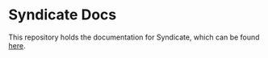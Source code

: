 # Syndicate Docs

This repository holds the documentation for Syndicate, which can be found [here](https://syndicate.vercel.app).

